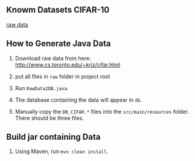 ## Knowm Datasets CIFAR-10

[raw data](http://www.cs.toronto.edu/~kriz/cifar.html) 

## How to Generate Java Data

1. Download raw data from here: http://www.cs.toronto.edu/~kriz/cifar.html

1. put all files in `raw` folder in project root

1. Run `RawData2DB.java`. 

1. The database containing the data will appear in `db`.

1. Manually copy the `DB_CIFAR.*` files into the `src/main/resources` folder. There should be three files. 

## Build jar containing Data

1. Using Maven, run `mvn clean install`.